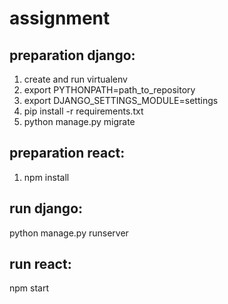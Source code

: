 # assignment

## preparation django:
1. create and run virtualenv
2. export PYTHONPATH=path_to_repository
3. export DJANGO_SETTINGS_MODULE=settings
4. pip install -r requirements.txt
5. python manage.py migrate

## preparation react:
1. npm install


## run django:
python manage.py runserver

## run react:
npm start
